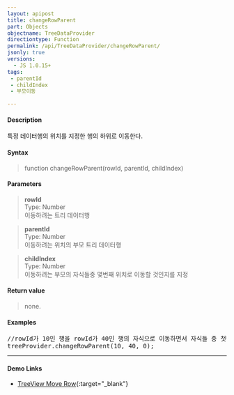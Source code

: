 ```yaml
---
layout: apipost
title: changeRowParent
part: Objects
objectname: TreeDataProvider
directiontype: Function
permalink: /api/TreeDataProvider/changeRowParent/
jsonly: true
versions:
  - JS 1.0.15+
tags:
 - parentId
 - childIndex 
 - 부모이동

---
```



#### Description

 특정 데이터행의 위치를 지정한 행의 하위로 이동한다.  

#### Syntax

> function changeRowParent(rowId, parentId, childIndex)  

#### Parameters

> **rowId**    
> Type: Number    
> 이동하려는 트리 데이터행   

> **parentId**    
> Type: Number    
> 이동하려는 위치의 부모 트리 데이터행       

> **childIndex**    
> Type: Number    
> 이동하려는 부모의 자식들중 몇번째 위치로 이동할 것인지를 지정     

#### Return value

> none.

#### Examples 

<pre class="prettyprint">
//rowId가 10인 행을 rowId가 40인 행의 자식으로 이동하면서 자식들 중 첫번째에 위치하게 한다.
treeProvider.changeRowParent(10, 40, 0);  
</pre>

---

#### Demo Links

* [TreeView Move Row](http://demo.realgrid.net/Demo/TreeMoveRow){:target="_blank"}    